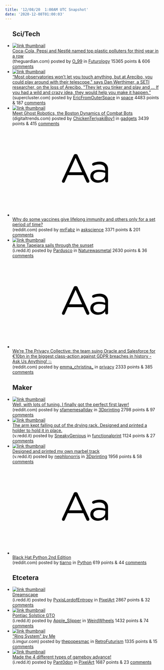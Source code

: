 ```yaml
---
title: '12/08/20  1:00AM UTC Snapshot'
date: '2020-12-08T01:00:03'
---
```

<ul>
<h2>Sci/Tech</h2>

<li><a href='https://www.theguardian.com/environment/2020/dec/07/coca-cola-pepsi-and-nestle-named-top-plastic-polluters-for-third-year-in-a-row?CMP=Share_iOSApp_Other'><img src='https://b.thumbs.redditmedia.com/iR9COuSEaTEO2wYC3i5KwVg65LA2366ZmT5tKCOTrtU.jpg' alt='link thumbnail'></a><div><div class='linkTitle'><a href='https://www.theguardian.com/environment/2020/dec/07/coca-cola-pepsi-and-nestle-named-top-plastic-polluters-for-third-year-in-a-row?CMP=Share_iOSApp_Other'>Coca-Cola, Pepsi and Nestlé named top plastic polluters for third year in a row</a></div>(theguardian.com) posted by <a href='https://www.reddit.com/user/O_99'>O_99</a> in <a href='https://www.reddit.com/r/Futurology'>Futurology</a> 15365 points & 606 <a href='https://www.reddit.com/r/Futurology/comments/k8hhfj/cocacola_pepsi_and_nestlé_named_top_plastic/'>comments</a></div></li>

<li><a href='https://www.supercluster.com/editorial/what-it-means-to-lose-arecibo'><img src='https://a.thumbs.redditmedia.com/sTex17U6v5tVMCGv5qvuWvtP3OBikmEfYQB1xoAjtw8.jpg' alt='link thumbnail'></a><div><div class='linkTitle'><a href='https://www.supercluster.com/editorial/what-it-means-to-lose-arecibo'>“Most observatories won’t let you touch anything, but at Arecibo, you could play around with their telescope," says Dan Werthimer, a SETI researcher, on the loss of Arecibo. "They let you tinker and play and ... If you had a wild and crazy idea, they would help you make it happen.”</a></div>(supercluster.com) posted by <a href='https://www.reddit.com/user/EricFromOuterSpace'>EricFromOuterSpace</a> in <a href='https://www.reddit.com/r/space'>space</a> 4483 points & 187 <a href='https://www.reddit.com/r/space/comments/k8lo5b/most_observatories_wont_let_you_touch_anything/'>comments</a></div></li>

<li><a href='https://www.digitaltrends.com/features/ghost-robotics-military-bots/'><img src='https://b.thumbs.redditmedia.com/nSOdFPxLZRqZDfU4_Ztk4Y0rYqo1Xvv55Uz2FgSRtfA.jpg' alt='link thumbnail'></a><div><div class='linkTitle'><a href='https://www.digitaltrends.com/features/ghost-robotics-military-bots/'>Meet Ghost Robotics, the Boston Dynamics of Combat Bots</a></div>(digitaltrends.com) posted by <a href='https://www.reddit.com/user/ChickenTeriyakiBoy1'>ChickenTeriyakiBoy1</a> in <a href='https://www.reddit.com/r/gadgets'>gadgets</a> 3439 points & 415 <a href='https://www.reddit.com/r/gadgets/comments/k8lgku/meet_ghost_robotics_the_boston_dynamics_of_combat/'>comments</a></div></li>

<li><a href='https://www.reddit.com/r/askscience/comments/k8h533/why_do_some_vaccines_give_lifelong_immunity_and/'><svg version='1.1' viewBox='-34 -12 104 64' preserveAspectRatio='xMidYMid slice' xmlns='http://www.w3.org/2000/svg' xmlns:xlink='http://www.w3.org/1999/xlink'>
    <title>text link thumbnail</title>
    <path d='M12.19,8.84a1.45,1.45,0,0,0-1.4-1h-.12a1.46,1.46,0,0,0-1.42,1L1.14,26.56a1.29,1.29,0,0,0-.14.59,1,1,0,0,0,1,1,1.12,1.12,0,0,0,1.08-.77l2.08-4.65h11l2.08,4.59a1.24,1.24,0,0,0,1.12.83,1.08,1.08,0,0,0,1.08-1.08,1.64,1.64,0,0,0-.14-.57ZM6.08,20.71l4.59-10.22,4.6,10.22Z'>
    </path>
    <path d='M32.24,14.78A6.35,6.35,0,0,0,27.6,13.2a11.36,11.36,0,0,0-4.7,1,1,1,0,0,0-.58.89,1,1,0,0,0,.94.92,1.23,1.23,0,0,0,.39-.08,8.87,8.87,0,0,1,3.72-.81c2.7,0,4.28,1.33,4.28,3.92v.5a15.29,15.29,0,0,0-4.42-.61c-3.64,0-6.14,1.61-6.14,4.64v.05c0,2.95,2.7,4.48,5.37,4.48a6.29,6.29,0,0,0,5.19-2.48V26.9a1,1,0,0,0,1,1,1,1,0,0,0,1-1.06V19A5.71,5.71,0,0,0,32.24,14.78Zm-.56,7.7c0,2.28-2.17,3.89-4.81,3.89-1.94,0-3.61-1.06-3.61-2.86v-.06c0-1.8,1.5-3,4.2-3a15.2,15.2,0,0,1,4.22.61Z'>
    </path>
    </svg></a><div><div class='linkTitle'><a href='https://www.reddit.com/r/askscience/comments/k8h533/why_do_some_vaccines_give_lifelong_immunity_and/'>Why do some vaccines give lifelong immunity and others only for a set period of time?</a></div>(reddit.com) posted by <a href='https://www.reddit.com/user/mrFabz'>mrFabz</a> in <a href='https://www.reddit.com/r/askscience'>askscience</a> 3371 points & 201 <a href='https://www.reddit.com/r/askscience/comments/k8h533/why_do_some_vaccines_give_lifelong_immunity_and/'>comments</a></div></li>

<li><a href='https://i.redd.it/1e5m1lsigr361.jpg'><img src='https://b.thumbs.redditmedia.com/uvgq1lt5-ff99jIYQR4UDgoq34dqeIa496AEPyKqXmk.jpg' alt='link thumbnail'></a><div><div class='linkTitle'><a href='https://i.redd.it/1e5m1lsigr361.jpg'>A lone Tapejara sails through the sunset</a></div>(i.redd.it) posted by <a href='https://www.reddit.com/user/Pardusco'>Pardusco</a> in <a href='https://www.reddit.com/r/Naturewasmetal'>Naturewasmetal</a> 2630 points & 36 <a href='https://www.reddit.com/r/Naturewasmetal/comments/k8fz09/a_lone_tapejara_sails_through_the_sunset/'>comments</a></div></li>

<li><a href='https://www.reddit.com/r/privacy/comments/k8ffvx/were_the_privacy_collective_the_team_suing_oracle/'><svg version='1.1' viewBox='-34 -12 104 64' preserveAspectRatio='xMidYMid slice' xmlns='http://www.w3.org/2000/svg' xmlns:xlink='http://www.w3.org/1999/xlink'>
    <title>text link thumbnail</title>
    <path d='M12.19,8.84a1.45,1.45,0,0,0-1.4-1h-.12a1.46,1.46,0,0,0-1.42,1L1.14,26.56a1.29,1.29,0,0,0-.14.59,1,1,0,0,0,1,1,1.12,1.12,0,0,0,1.08-.77l2.08-4.65h11l2.08,4.59a1.24,1.24,0,0,0,1.12.83,1.08,1.08,0,0,0,1.08-1.08,1.64,1.64,0,0,0-.14-.57ZM6.08,20.71l4.59-10.22,4.6,10.22Z'>
    </path>
    <path d='M32.24,14.78A6.35,6.35,0,0,0,27.6,13.2a11.36,11.36,0,0,0-4.7,1,1,1,0,0,0-.58.89,1,1,0,0,0,.94.92,1.23,1.23,0,0,0,.39-.08,8.87,8.87,0,0,1,3.72-.81c2.7,0,4.28,1.33,4.28,3.92v.5a15.29,15.29,0,0,0-4.42-.61c-3.64,0-6.14,1.61-6.14,4.64v.05c0,2.95,2.7,4.48,5.37,4.48a6.29,6.29,0,0,0,5.19-2.48V26.9a1,1,0,0,0,1,1,1,1,0,0,0,1-1.06V19A5.71,5.71,0,0,0,32.24,14.78Zm-.56,7.7c0,2.28-2.17,3.89-4.81,3.89-1.94,0-3.61-1.06-3.61-2.86v-.06c0-1.8,1.5-3,4.2-3a15.2,15.2,0,0,1,4.22.61Z'>
    </path>
    </svg></a><div><div class='linkTitle'><a href='https://www.reddit.com/r/privacy/comments/k8ffvx/were_the_privacy_collective_the_team_suing_oracle/'>We’re The Privacy Collective: the team suing Oracle and Salesforce for €10bn in the biggest class-action against GDPR breaches in history - Ask Us Anything! 💥</a></div>(reddit.com) posted by <a href='https://www.reddit.com/user/emma_christina_'>emma_christina_</a> in <a href='https://www.reddit.com/r/privacy'>privacy</a> 2333 points & 385 <a href='https://www.reddit.com/r/privacy/comments/k8ffvx/were_the_privacy_collective_the_team_suing_oracle/'>comments</a></div></li>

<h2>Maker</h2>

<li><a href='https://www.reddit.com/gallery/k8e3bo'><img src='https://b.thumbs.redditmedia.com/9ra-WzE2pODTNgm0oJVUG93pLCR-RhRvQc2QfbRI81Y.jpg' alt='link thumbnail'></a><div><div class='linkTitle'><a href='https://www.reddit.com/gallery/k8e3bo'>Well, with lots of tuning. I finally got the perfect first layer!</a></div>(reddit.com) posted by <a href='https://www.reddit.com/user/sfamemesallday'>sfamemesallday</a> in <a href='https://www.reddit.com/r/3Dprinting'>3Dprinting</a> 2798 points & 97 <a href='https://www.reddit.com/r/3Dprinting/comments/k8e3bo/well_with_lots_of_tuning_i_finally_got_the/'>comments</a></div></li>

<li><a href='https://v.redd.it/scufv5fyjt361'><img src='https://b.thumbs.redditmedia.com/4hCVgd8E_bYCaPyOhjGsDGCZK6dsvZs0Kqz2Lplv_qU.jpg' alt='link thumbnail'></a><div><div class='linkTitle'><a href='https://v.redd.it/scufv5fyjt361'>The arm kept falling out of the drying rack. Designed and printed a holder to hold it in place.</a></div>(v.redd.it) posted by <a href='https://www.reddit.com/user/SneakyGenious'>SneakyGenious</a> in <a href='https://www.reddit.com/r/functionalprint'>functionalprint</a> 1124 points & 27 <a href='https://www.reddit.com/r/functionalprint/comments/k8nxdl/the_arm_kept_falling_out_of_the_drying_rack/'>comments</a></div></li>

<li><a href='https://v.redd.it/4bit1i02ks361'><img src='https://b.thumbs.redditmedia.com/X6D72iJ_M77J6Gs3jMg4tOv5VOlObQR0qHFfW82uIoc.jpg' alt='link thumbnail'></a><div><div class='linkTitle'><a href='https://v.redd.it/4bit1i02ks361'>Designed and printed my own marbel track</a></div>(v.redd.it) posted by <a href='https://www.reddit.com/user/nephlonorris'>nephlonorris</a> in <a href='https://www.reddit.com/r/3Dprinting'>3Dprinting</a> 1956 points & 58 <a href='https://www.reddit.com/r/3Dprinting/comments/k8jwlk/designed_and_printed_my_own_marbel_track/'>comments</a></div></li>

<li><a href='https://www.reddit.com/r/Python/comments/k8g0py/black_hat_python_2nd_edition/'><svg version='1.1' viewBox='-34 -12 104 64' preserveAspectRatio='xMidYMid slice' xmlns='http://www.w3.org/2000/svg' xmlns:xlink='http://www.w3.org/1999/xlink'>
    <title>text link thumbnail</title>
    <path d='M12.19,8.84a1.45,1.45,0,0,0-1.4-1h-.12a1.46,1.46,0,0,0-1.42,1L1.14,26.56a1.29,1.29,0,0,0-.14.59,1,1,0,0,0,1,1,1.12,1.12,0,0,0,1.08-.77l2.08-4.65h11l2.08,4.59a1.24,1.24,0,0,0,1.12.83,1.08,1.08,0,0,0,1.08-1.08,1.64,1.64,0,0,0-.14-.57ZM6.08,20.71l4.59-10.22,4.6,10.22Z'>
    </path>
    <path d='M32.24,14.78A6.35,6.35,0,0,0,27.6,13.2a11.36,11.36,0,0,0-4.7,1,1,1,0,0,0-.58.89,1,1,0,0,0,.94.92,1.23,1.23,0,0,0,.39-.08,8.87,8.87,0,0,1,3.72-.81c2.7,0,4.28,1.33,4.28,3.92v.5a15.29,15.29,0,0,0-4.42-.61c-3.64,0-6.14,1.61-6.14,4.64v.05c0,2.95,2.7,4.48,5.37,4.48a6.29,6.29,0,0,0,5.19-2.48V26.9a1,1,0,0,0,1,1,1,1,0,0,0,1-1.06V19A5.71,5.71,0,0,0,32.24,14.78Zm-.56,7.7c0,2.28-2.17,3.89-4.81,3.89-1.94,0-3.61-1.06-3.61-2.86v-.06c0-1.8,1.5-3,4.2-3a15.2,15.2,0,0,1,4.22.61Z'>
    </path>
    </svg></a><div><div class='linkTitle'><a href='https://www.reddit.com/r/Python/comments/k8g0py/black_hat_python_2nd_edition/'>Black Hat Python 2nd Edition</a></div>(reddit.com) posted by <a href='https://www.reddit.com/user/tiarno'>tiarno</a> in <a href='https://www.reddit.com/r/Python'>Python</a> 619 points & 44 <a href='https://www.reddit.com/r/Python/comments/k8g0py/black_hat_python_2nd_edition/'>comments</a></div></li>

<h2>Etcetera</h2>

<li><a href='https://i.redd.it/olojlj3u5q361.png'><img src='https://a.thumbs.redditmedia.com/ON1cbYpMQWV_9-Lbik7EO2yDFmHZS53Qt4-HREvOR30.jpg' alt='link thumbnail'></a><div><div class='linkTitle'><a href='https://i.redd.it/olojlj3u5q361.png'>Dreamscape</a></div>(i.redd.it) posted by <a href='https://www.reddit.com/user/PyxisLordofEntropy'>PyxisLordofEntropy</a> in <a href='https://www.reddit.com/r/PixelArt'>PixelArt</a> 2867 points & 32 <a href='https://www.reddit.com/r/PixelArt/comments/k8cr04/dreamscape/'>comments</a></div></li>

<li><a href='https://i.redd.it/4x0f1vnufq361.jpg'><img src='https://b.thumbs.redditmedia.com/yvg_DrYv3TKjM0SBL9r-YbJB9-lz_ibqu0ulPDsyv_o.jpg' alt='link thumbnail'></a><div><div class='linkTitle'><a href='https://i.redd.it/4x0f1vnufq361.jpg'>Pontiac Solstice GTO</a></div>(i.redd.it) posted by <a href='https://www.reddit.com/user/Apple_Slipper'>Apple_Slipper</a> in <a href='https://www.reddit.com/r/WeirdWheels'>WeirdWheels</a> 1432 points & 74 <a href='https://www.reddit.com/r/WeirdWheels/comments/k8de4c/pontiac_solstice_gto/'>comments</a></div></li>

<li><a href='https://i.imgur.com/hNdocuF.jpg'><img src='https://b.thumbs.redditmedia.com/i7zB8KuYquacvCTLFEdEyim0VSXnLuUxyTsUrfe441M.jpg' alt='link thumbnail'></a><div><div class='linkTitle'><a href='https://i.imgur.com/hNdocuF.jpg'>"Ring System" by Me</a></div>(i.imgur.com) posted by <a href='https://www.reddit.com/user/thepopesmac'>thepopesmac</a> in <a href='https://www.reddit.com/r/RetroFuturism'>RetroFuturism</a> 1335 points & 15 <a href='https://www.reddit.com/r/RetroFuturism/comments/k8j2oo/ring_system_by_me/'>comments</a></div></li>

<li><a href='https://i.redd.it/th600at88r361.jpg'><img src='https://a.thumbs.redditmedia.com/0Ijl6ai3UpyKgdntY4r2LgUgLcCPH3buvFfOSM0zbp4.jpg' alt='link thumbnail'></a><div><div class='linkTitle'><a href='https://i.redd.it/th600at88r361.jpg'>Made the 4 different types of gameboy advance!</a></div>(i.redd.it) posted by <a href='https://www.reddit.com/user/Pant0don'>Pant0don</a> in <a href='https://www.reddit.com/r/PixelArt'>PixelArt</a> 1687 points & 23 <a href='https://www.reddit.com/r/PixelArt/comments/k8fd6m/made_the_4_different_types_of_gameboy_advance/'>comments</a></div></li>

</ul>
